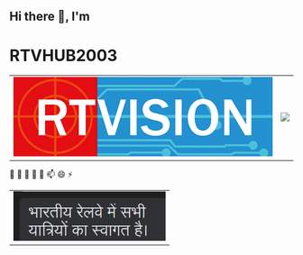 ## Hi there 👋, I'm

# RTVHUB2003
<Table align='center'>
  <tr>
    <td>
      <img src='/slide1.png'>
    </td>
    <td>
      <img src='https://github-readme-stats.vercel.app/api?username=rtvhub2003&show_icons=true&theme=transparent'>
    </td>
  </tr>
</Table>

🔭 🌱 👯 🤔 💬 📫 😄 ⚡

<Table align='center'>
  <tr>
    <td>
      <img src='/announcements.png'>
    </td>
  </tr>
</Table>
